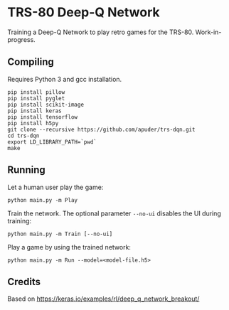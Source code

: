 
TRS-80 Deep-Q Network
=====================

Training a Deep-Q Network to play retro games for the TRS-80.
Work-in-progress.

Compiling
---------

Requires Python 3 and gcc installation.

```
pip install pillow
pip install pyglet
pip install scikit-image
pip install keras
pip install tensorflow
pip install h5py
git clone --recursive https://github.com/apuder/trs-dqn.git
cd trs-dqn
export LD_LIBRARY_PATH=`pwd`
make
```

Running
-------

Let a human user play the game:

```
python main.py -m Play

```

Train the network. The optional parameter `--no-ui` disables the UI during training:

```
python main.py -m Train [--no-ui]

```

Play a game by using the trained network:

```
python main.py -m Run --model=<model-file.h5>

```


Credits
-------

Based on <https://keras.io/examples/rl/deep_q_network_breakout/>

